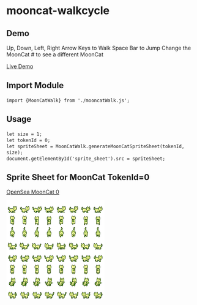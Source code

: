 # mooncat-walkcycle

## Demo

Up, Down, Left, Right Arrow Keys to Walk
Space Bar to Jump
Change the MoonCat # to see a different MoonCat

[Live Demo](https://vinny-888.github.io/mooncat-walkcycle/index.html)

## Import Module

```
import {MoonCatWalk} from './mooncatWalk.js';
```

## Usage

```
let size = 1;
let tokenId = 0;
let spriteSheet = MoonCatWalk.generateMoonCatSpriteSheet(tokenId, size);
document.getElementById('sprite_sheet').src = spriteSheet;
```

## Sprite Sheet for MoonCat TokenId=0

[OpenSea MoonCat 0](https://opensea.io/assets/0xc3f733ca98e0dad0386979eb96fb1722a1a05e69/0)

![0.png](/images/0.png?raw=true "0.png")

